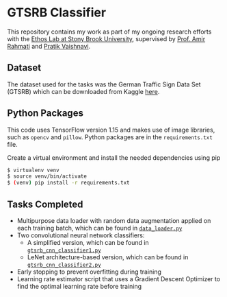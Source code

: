 # GTSRB Classifier

This repository contains my work as part of my ongoing research efforts with the [Ethos Lab at Stony Brook University](https://github.com/Ethos-lab), supervised by [Prof. Amir Rahmati](https://amir.rahmati.com) and [Pratik Vaishnavi](https://www3.cs.stonybrook.edu/~pvaishnavi/). 

## Dataset

The dataset used for the tasks was the German Traffic Sign Data Set (GTSRB) which can be downloaded from Kaggle [here](https://www.kaggle.com/meowmeowmeowmeowmeow/gtsrb-german-traffic-sign).

## Python Packages

This code uses TensorFlow version 1.15 and makes use of image libraries, such as `opencv` and `pillow`. Python packages are in the `requirements.txt` file. 

Create a virtual environment and install the needed dependencies using pip
```bash
$ virtualenv venv
$ source venv/bin/activate
$ (venv) pip install -r requirements.txt
```

## Tasks Completed
- Multipurpose data loader with random data augmentation applied on each training batch, which can be found in [`data_loader.py`](https://github.com/asarj/GTSRB_Classifier/blob/master/data_loader.py)
- Two convolutional neural network classifiers:
  - A simplified version, which can be found in [`gtsrb_cnn_classifier1.py`](https://github.com/asarj/GTSRB_Classifier/blob/master/gtsrb_cnn_classifier1.py)
  - LeNet architecture-based version, which can be found in [`gtsrb_cnn_classifier2.py`](https://github.com/asarj/GTSRB_Classifier/blob/master/gtsrb_cnn_classifier2.py)
- Early stopping to prevent overfitting during training
- Learning rate estimator script that uses a Gradient Descent Optimizer to find the optimal learning rate before training
